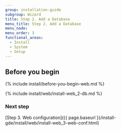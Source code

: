 ```yaml
---
group: installation-guide
subgroup: Wizard
title: Step 2. Add a Database
menu_title: Step 2. Add a Database
menu_node:
menu_order: 3
functional_areas:
  - Install
  - System
  - Setup
---
```


## Before you begin
{% include install/before-you-begin-web.md %}

{% include install/web/install-web_2-db.md %}

### Next step
[Step 3. Web configuration]({{ page.baseurl }}/install-gde/install/web/install-web_3-web-conf.html)
